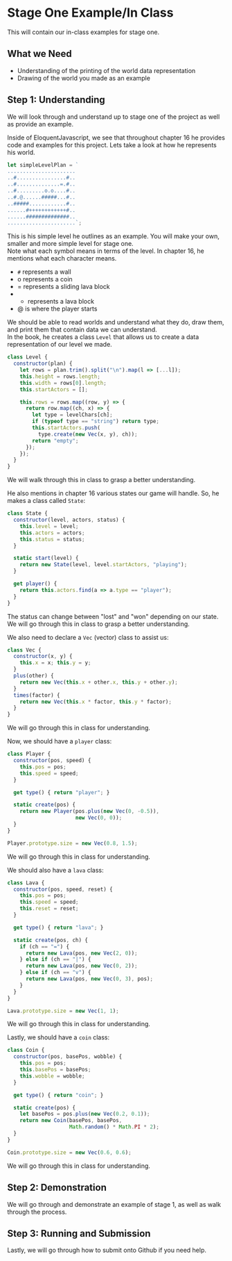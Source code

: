 # Stage One Example/In Class #
This will contain our in-class examples for stage one.
## What we Need ##
* Understanding of the printing of the world data representation  
* Drawing of the world you made as an example  

## Step 1: Understanding ##  
We will look through and understand up to stage one of the project as well as provide an example.  
  
Inside of EloquentJavascript, we see that throughout chapter 16 he provides code and examples for this project. Lets take a look at how he represents his world.  
```js
let simpleLevelPlan = `
......................
..#................#..
..#..............=.#..
..#.........o.o....#..
..#.@......#####...#..
..#####............#..
......#++++++++++++#..
......##############..
......................`;
```  
This is his simple level he outlines as an example. You will make your own, smaller and more simple level for stage one.  
Note what each symbol means in terms of the level. In chapter 16, he mentions what each character means.  
* `#` represents a wall
* o represents a coin
* = represents a sliding lava block
* + represents a lava block
* @ is where the player starts

We should be able to read worlds and understand what they do, draw them, and print them that contain data we can understand.  
In the book, he creates a class `Level` that allows us to create a data representation of our level we made.
```js
class Level {
  constructor(plan) {
    let rows = plan.trim().split("\n").map(l => [...l]);
    this.height = rows.length;
    this.width = rows[0].length;
    this.startActors = [];

    this.rows = rows.map((row, y) => {
      return row.map((ch, x) => {
        let type = levelChars[ch];
        if (typeof type == "string") return type;
        this.startActors.push(
          type.create(new Vec(x, y), ch));
        return "empty";
      });
    });
  }
}
```
We will walk through this in class to grasp a better understanding.  
  
He also mentions in chapter 16 various states our game will handle. So, he makes a class called `State`:
```js
class State {
  constructor(level, actors, status) {
    this.level = level;
    this.actors = actors;
    this.status = status;
  }

  static start(level) {
    return new State(level, level.startActors, "playing");
  }

  get player() {
    return this.actors.find(a => a.type == "player");
  }
}
```
The status can change between "lost" and "won" depending on our state. We will go through this in class to grasp a better understanding.
  
We also need to declare a `Vec` (vector) class to assist us:
```js
class Vec {
  constructor(x, y) {
    this.x = x; this.y = y;
  }
  plus(other) {
    return new Vec(this.x + other.x, this.y + other.y);
  }
  times(factor) {
    return new Vec(this.x * factor, this.y * factor);
  }
}
```
We will go through this in class for understanding.
  
Now, we should have a `player` class:
```js
class Player {
  constructor(pos, speed) {
    this.pos = pos;
    this.speed = speed;
  }

  get type() { return "player"; }

  static create(pos) {
    return new Player(pos.plus(new Vec(0, -0.5)),
                      new Vec(0, 0));
  }
}

Player.prototype.size = new Vec(0.8, 1.5);
```
We will go through this in class for understanding.
  
We should also have a `lava` class:
```js
class Lava {
  constructor(pos, speed, reset) {
    this.pos = pos;
    this.speed = speed;
    this.reset = reset;
  }

  get type() { return "lava"; }

  static create(pos, ch) {
    if (ch == "=") {
      return new Lava(pos, new Vec(2, 0));
    } else if (ch == "|") {
      return new Lava(pos, new Vec(0, 2));
    } else if (ch == "v") {
      return new Lava(pos, new Vec(0, 3), pos);
    }
  }
}

Lava.prototype.size = new Vec(1, 1);
```
We will go through this in class for understanding.
  
Lastly, we should have a `coin` class:
```js
class Coin {
  constructor(pos, basePos, wobble) {
    this.pos = pos;
    this.basePos = basePos;
    this.wobble = wobble;
  }

  get type() { return "coin"; }

  static create(pos) {
    let basePos = pos.plus(new Vec(0.2, 0.1));
    return new Coin(basePos, basePos,
                    Math.random() * Math.PI * 2);
  }
}

Coin.prototype.size = new Vec(0.6, 0.6);
```
We will go through this in class for understanding.
  



## Step 2: Demonstration ##
We will go through and demonstrate an example of stage 1, as well as walk through the process.  

## Step 3: Running and Submission ##
Lastly, we will go through how to submit onto Github if you need help.

